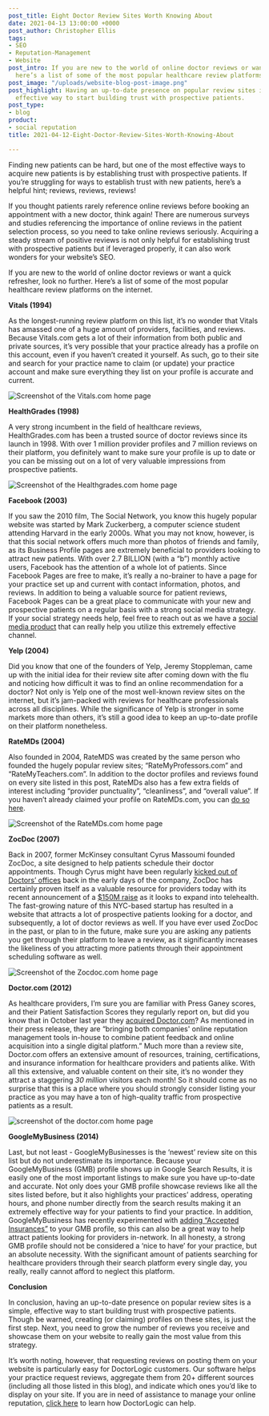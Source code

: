 ```yaml
---
post_title: Eight Doctor Review Sites Worth Knowing About
date: 2021-04-13 13:00:00 +0000
post_author: Christopher Ellis
tags:
- SEO
- Reputation-Management
- Website
post_intro: If you are new to the world of online doctor reviews or want a quick refresher,
  here’s a list of some of the most popular healthcare review platforms on the internet.
post_image: "/uploads/website-blog-post-image.png"
post_highlight: Having an up-to-date presence on popular review sites is a simple,
  effective way to start building trust with prospective patients.
post_type:
- blog
product:
- social reputation
title: 2021-04-12-Eight-Doctor-Review-Sites-Worth-Knowing-About

---
```

Finding new patients can be hard, but one of the most effective ways to acquire new patients is by establishing trust with prospective patients. If you’re struggling for ways to establish trust with new patients, here’s a helpful hint; reviews, reviews, reviews!

If you thought patients rarely reference online reviews before booking an appointment with a new doctor, think again! There are numerous surveys and studies referencing the importance of online reviews in the patient selection process, so you need to take online reviews seriously. Acquiring a steady stream of positive reviews is not only helpful for establishing trust with prospective patients but if leveraged properly, it can also work wonders for your website’s SEO.

If you are new to the world of online doctor reviews or want a quick refresher, look no further. Here’s a list of some of the most popular healthcare review platforms on the internet.

**Vitals (1994)**

As the longest-running review platform on this list, it’s no wonder that Vitals has amassed one of a huge amount of providers, facilities, and reviews. Because Vitals.com gets a lot of their information from both public and private sources, it’s very possible that your practice already has a profile on this account, even if you haven’t created it yourself. As such, go to their site and search for your practice name to claim (or update) your practice account and make sure everything they list on your profile is accurate and current.

![Screenshot of the Vitals.com home page](/uploads/vitals-com.png "Vitals Screenshot")

**HealthGrades (1998)**

A very strong incumbent in the field of healthcare reviews, HealthGrades.com has been a trusted source of doctor reviews since its launch in 1998. With over 1 million provider profiles and 7 million reviews on their platform, you definitely want to make sure your profile is up to date or you can be missing out on a lot of very valuable impressions from prospective patients.

![Screenshot of the Healthgrades.com home page](/uploads/healthgrades-com.png "HealthGrades Screenshot")

**Facebook (2003)**

If you saw the 2010 film, The Social Network, you know this hugely popular website was started by Mark Zuckerberg, a computer science student attending Harvard in the early 2000s. What you may not know, however, is that this social network offers much more than photos of friends and family, as its Business Profile pages are extremely beneficial to providers looking to attract new patients. With over 2.7 BILLION (with a “b”) monthly active users, Facebook has the attention of a whole lot of patients. Since Facebook Pages are free to make, it’s really a no-brainer to have a page for your practice set up and current with contact information, photos, and reviews. In addition to being a valuable source for patient reviews, Facebook Pages can be a great place to communicate with your new and prospective patients on a regular basis with a strong social media strategy. If your social strategy needs help, feel free to reach out as we have a [social media product](https://doctorlogic.com/growth-accelerators/medical-social-media-content) that can really help you utilize this extremely effective channel.

**Yelp (2004)**

Did you know that one of the founders of Yelp, Jeremy Stoppleman, came up with the initial idea for their review site after coming down with the flu and noticing how difficult it was to find an online recommendation for a doctor? Not only is Yelp one of the most well-known review sites on the internet, but it’s jam-packed with reviews for healthcare professionals across all disciplines. While the significance of Yelp is stronger in some markets more than others, it’s still a good idea to keep an up-to-date profile on their platform nonetheless.

**RateMDs (2004)**

Also founded in 2004, RateMDS was created by the same person who founded the hugely popular review sites; “RateMyProfessors.com” and “RateMyTeachers.com”. In addition to the doctor profiles and reviews found on every site listed in this post, RateMDs also has a few extra fields of interest including “provider punctuality”, “cleanliness”, and “overall value”. If you haven’t already claimed your profile on RateMDs.com, you can [do so here](https://www.ratemds.com/plans/doctor/).

![Screenshot of the RateMDs.com home page](/uploads/ratemds-com.png "RateMds Screenshot")

**ZocDoc (2007)**

Back in 2007, former McKinsey consultant Cyrus Massoumi founded ZocDoc, a site designed to help patients schedule their doctor appointments. Though Cyrus might have been regularly [kicked out of Doctors’ offices](https://www.inc.com/chris-beier-and-daniel-wolfman/zocdoc-cyrus-massoumi-convinced-doctors-to-sign-up.html) back in the early days of the company, ZocDoc has certainly proven itself as a valuable resource for providers today with its recent announcement of a [$150M raise](https://www.mobihealthnews.com/news/zocdoc-lands-150m-looks-telehealth-future) as it looks to expand into telehealth. The fast-growing nature of this NYC-based startup has resulted in a website that attracts a lot of prospective patients looking for a doctor, and subsequently, a lot of doctor reviews as well. If you have ever used ZocDoc in the past, or plan to in the future, make sure you are asking any patients you get through their platform to leave a review, as it significantly increases the likeliness of you attracting more patients through their appointment scheduling software as well.

![Screenshot of the Zocdoc.com home page](/uploads/zocdoc-com.png "zocdoc screenshot")

**Doctor.com (2012)**

As healthcare providers, I’m sure you are familiar with Press Ganey scores, and their Patient Satisfaction Scores they regularly report on, but did you know that in October last year they [acquired Doctor.com](https://www.mobihealthnews.com/news/press-ganey-acquires-doctorcom-secures-majority-stake-binary-fountain)? As mentioned in their press release, they are “bringing both companies' online reputation management tools in-house to combine patient feedback and online acquisition into a single digital platform.” Much more than a review site, Doctor.com offers an extensive amount of resources, training, certifications, and insurance information for healthcare providers and patients alike. With all this extensive, and valuable content on their site, it’s no wonder they attract a staggering _30 million_ visitors each month! So it should come as no surprise that this is a place where you should strongly consider listing your practice as you may have a ton of high-quality traffic from prospective patients as a result.

![screenshot of the doctor.com home page](/uploads/doctor-com.png "doctor.com screenshot")

**GoogleMyBusiness (2014)**

Last, but not least - GoogleMyBusinesses is the ‘newest’ review site on this list but do not underestimate its importance. Because your GoogleMyBusiness (GMB) profile shows up in Google Search Results, it is easily one of the most important listings to make sure you have up-to-date and accurate. Not only does your GMB profile showcase reviews like all the sites listed before, but it also highlights your practices’ address, operating hours, and phone number directly from the search results making it an extremely effective way for your patients to find your practice. In addition, GoogleMyBusiness has recently experimented with [adding “Accepted Insurances”](https://support.google.com/business/answer/9798848?hl=en) to your GMB profile, so this can also be a great way to help attract patients looking for providers in-network. In all honesty, a strong GMB profile should not be considered a ‘nice to have’ for your practice, but an absolute necessity. With the significant amount of patients searching for healthcare providers through their search platform every single day, you really, really cannot afford to neglect this platform.

**Conclusion**

In conclusion, having an up-to-date presence on popular review sites is a simple, effective way to start building trust with prospective patients. Though be warned, creating (or claiming) profiles on these sites, is just the first step. Next, you need to grow the number of reviews you receive and showcase them on your website to really gain the most value from this strategy.

It’s worth noting, however, that requesting reviews on posting them on your website is particularly easy for DoctorLogic customers. Our software helps your practice request reviews, aggregate them from 20+ different sources (including all those listed in this blog), and indicate which ones you’d like to display on your site. If you are in need of assistance to manage your online reputation, [click here](https://doctorlogic.com/online-reputation-management-doctors) to learn how DoctorLogic can help.